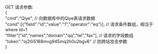 <?php
    require("controller/controller.php");
    \woo\controller\Controller::run();
?>
GET 请求参数:<br/>
{<br/>
    "cmd":"Qiye", // 向数据库中的Qiye表请求数据<br/>
    "cond":[{"field":"id","value":"1","operator":"eq"}], // 请求条件数组，相当于 where id=1<br/>
    "filter"["id","names","domain","qq","tel","fax"], // 请求的字段数组<br/>
    "token":"oj20i5188mvg945mq2h0u2bgv6"  // 防跨站攻击参数<br/>
}<br/>
